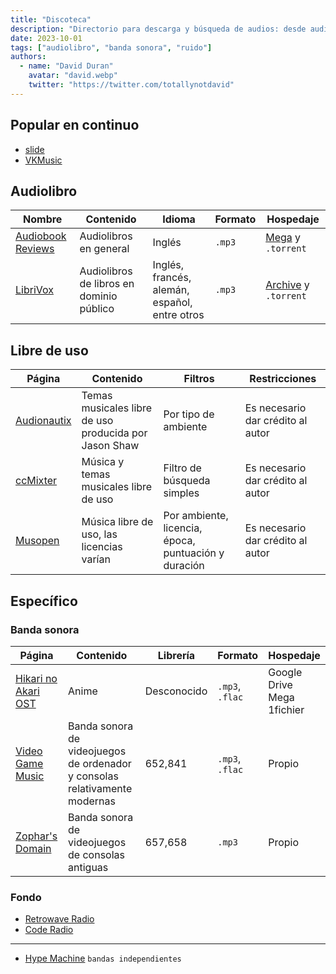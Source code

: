 ```yaml
---
title: "Discoteca"
description: "Directorio para descarga y búsqueda de audios: desde audiolibros hasta bandas sonoras y música libre de uso."
date: 2023-10-01
tags: ["audiolibro", "banda sonora", "ruido"]
authors:
  - name: "David Duran"
    avatar: "david.webp"
    twitter: "https://twitter.com/totallynotdavid"
---
```


## Popular **en continuo**

- [slide](https://slider.kz/)
- [VKMusic](https://denr01.com/vkmusic/)

## Audiolibro

| Nombre | Contenido | Idioma | Formato | Hospedaje |
| --- | --- | --- | --- | --- |
| [Audiobook Reviews](https://audiobookreviews.com/) | Audiolibros en general | Inglés | `.mp3` | [Mega](https://mega.nz) y `.torrent` |
| [LibriVox](https://librivox.org/) | Audiolibros de libros en dominio público | Inglés, francés, alemán, español, entre otros | `.mp3` | [Archive](https://www.archive.org/) y `.torrent` |

## Libre de uso

| Página | Contenido | Filtros | Restricciones |
| --- | --- | --- | --- |
| [Audionautix](https://audionautix.com/) | Temas musicales libre de uso producida por Jason Shaw | Por tipo de ambiente | Es necesario dar crédito al autor |
| [ccMixter](http://dig.ccmixter.org/) | Música y temas musicales libre de uso | Filtro de búsqueda simples | Es necesario dar crédito al autor |
| [Musopen](https://musopen.org/music/) | Música libre de uso, las licencias varían | Por ambiente, licencia, época, puntuación y duración | Es necesario dar crédito al autor |

## Específico

### Banda sonora

| Página | Contenido | Librería | Formato | Hospedaje |
| --- | --- | --- | --- | --- |
| [Hikari no Akari OST](https://hikarinoakariost.info/) | Anime | Desconocido | `.mp3`, `.flac` | Google Drive <br> Mega <br> 1fichier |
| [Video Game Music](https://downloads.khinsider.com/) | Banda sonora de videojuegos de ordenador y consolas relativamente modernas | 652,841 | `.mp3`, `.flac` | Propio |
| [Zophar's Domain](https://www.zophar.net/music/popular) | Banda sonora de videojuegos de consolas antiguas | 657,658 | `.mp3` | Propio |

### Fondo

- [Retrowave Radio](https://retrowave.ru/)
- [Code Radio](https://coderadio.freecodecamp.org/)

---

- [Hype Machine](https://hypem.com/latest) `bandas independientes`
